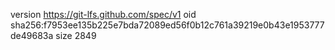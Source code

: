 version https://git-lfs.github.com/spec/v1
oid sha256:f7953ee135b225e7bda72089ed56f0b12c761a39219e0b43e1953777de49683a
size 2849
